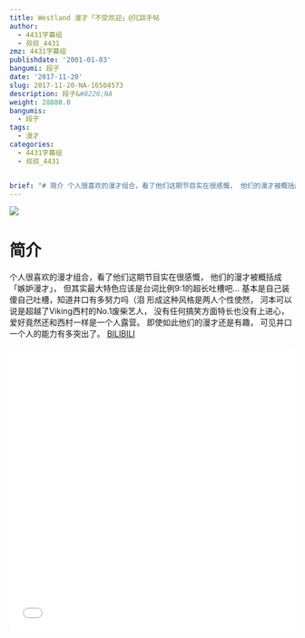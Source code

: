 ```yaml
---
title: Westland 漫才「不受欢迎」@冗談手帖
author:
  - 4431字幕组
  - 叔叔_4431
zmz: 4431字幕组
publishdate: '2001-01-03'
bangumi: 段子
date: '2017-11-20'
slug: 2017-11-20-NA-16504573
description: 段子&#8226;NA
weight: 28880.0
bangumis:
  - 段子
tags:
  - 漫才
categories:
  - 4431字幕组
  - 叔叔_4431


brief: "# 简介 个人很喜欢的漫才组合，看了他们这期节目实在很感慨， 他们的漫才被概括成「嫉妒漫才」， 但其实最大特色应该是台词比例9:1的超长吐槽吧... 基本是自己装傻自己吐槽，知道井口有多努力吗（泪 形成这种风格是两人个性使然， 河本可以说是超越了Viking西村的No.1废柴艺人， 没有任何搞笑方面特长也没有上进心， 爱好竟然还和西村一样是一个人露营。 即使如此他们的漫才还是有趣， 可见井口一个人的能力有多突出了。"
---
```

![](https://i.imgur.com/aP7Xbw6.png)
# 简介  
个人很喜欢的漫才组合，看了他们这期节目实在很感慨，
他们的漫才被概括成「嫉妒漫才」，
但其实最大特色应该是台词比例9:1的超长吐槽吧...
基本是自己装傻自己吐槽，知道井口有多努力吗（泪
形成这种风格是两人个性使然，
河本可以说是超越了Viking西村的No.1废柴艺人，
没有任何搞笑方面特长也没有上进心，
爱好竟然还和西村一样是一个人露营。
即使如此他们的漫才还是有趣，
可见井口一个人的能力有多突出了。
  [BILIBILI](https://www.bilibili.com/video/av16504573/)

<div class="vcontainer">  <iframe class="video" src="//www.bilibili.com/blackboard/player.html?aid=16504573" width="100%" height="500" frameborder="0" allowfullscreen="allowfullscreen"></iframe></div>
